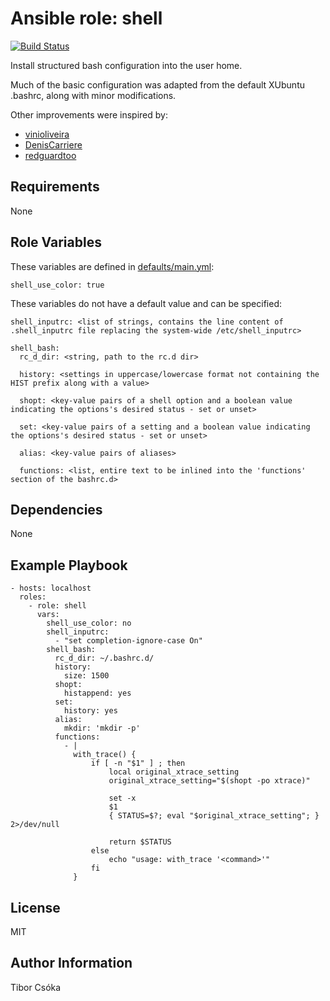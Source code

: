 Ansible role: shell
=========

[![Build Status](https://travis-ci.com/Provizanta/ansible-role-shell.svg?branch=master)](https://travis-ci.com/Provizanta/ansible-role-shell)

Install structured bash configuration into the user home.

Much of the basic configuration was adapted from the default XUbuntu .bashrc, along with minor modifications.

Other improvements were inspired by:
- [vinioliveira](https://gist.github.com/vinioliveira/909111)
- [DenisCarriere](https://github.com/DenisCarriere/.bashrc.git)
- [redguardtoo](https://gist.github.com/redguardtoo/01868d7a13817c9845e8)

Requirements
------------

None

Role Variables
--------------

These variables are defined in [defaults/main.yml](./defaults/main.yml):

    shell_use_color: true

These variables do not have a default value and can be specified:

    shell_inputrc: <list of strings, contains the line content of .shell_inputrc file replacing the system-wide /etc/shell_inputrc>

    shell_bash:
      rc_d_dir: <string, path to the rc.d dir>

      history: <settings in uppercase/lowercase format not containing the HIST prefix along with a value>

      shopt: <key-value pairs of a shell option and a boolean value indicating the options's desired status - set or unset>

      set: <key-value pairs of a setting and a boolean value indicating the options's desired status - set or unset>

      alias: <key-value pairs of aliases>

      functions: <list, entire text to be inlined into the 'functions' section of the bashrc.d>


Dependencies
------------

None

Example Playbook
----------------

    - hosts: localhost
      roles:
        - role: shell
          vars:
            shell_use_color: no
            shell_inputrc:
              - "set completion-ignore-case On"
            shell_bash:
              rc_d_dir: ~/.bashrc.d/
              history:
                size: 1500
              shopt:
                histappend: yes
              set:
                history: yes
              alias:
                mkdir: 'mkdir -p'
              functions:
                - |
                  with_trace() {
                      if [ -n "$1" ] ; then
                          local original_xtrace_setting
                          original_xtrace_setting="$(shopt -po xtrace)"

                          set -x
                          $1
                          { STATUS=$?; eval "$original_xtrace_setting"; } 2>/dev/null

                          return $STATUS
                      else
                          echo "usage: with_trace '<command>'"
                      fi
                  }

License
-------

MIT

Author Information
------------------

Tibor Csóka
